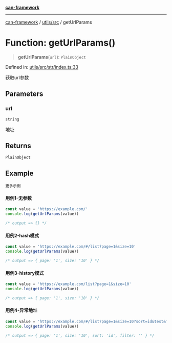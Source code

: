 [**can-framework**](../../../README.md)

***

[can-framework](../../../modules.md) / [utils/src](../README.md) / getUrlParams

# Function: getUrlParams()

> **getUrlParams**(`url`): `PlainObject`

Defined in: [utils/src/str/index.ts:33](https://github.com/acanowl/acanowl-framework/blob/803929d309daee638a276dd80756bc2cc91479c5/packages/utils/src/str/index.ts#L33)

获取url参数

## Parameters

### url

`string`

地址

## Returns

`PlainObject`

## Example

```更多示例```
#### 用例1-无参数

```typescript
const value = 'https://example.com/'
console.log(getUrlParams(value))

/* output => {} */
```

#### 用例2-hash模式

```typescript
const value = 'https://example.com/#/list?page=1&size=10'
console.log(getUrlParams(value))

/* output => { page: '1', size: '10' } */
```

#### 用例3-history模式

```typescript
const value = 'https://example.com/list?page=1&size=10'
console.log(getUrlParams(value))

/* output => { page: '1', size: '10' } */
```

#### 用例4-异常地址

```typescript
const value = 'https://example.com/#/list?page=1&size=10?sort=id&test&filter='
console.log(getUrlParams(value))

/* output => { page: '1', size: '10', sort: 'id', filter: '' } */
```
